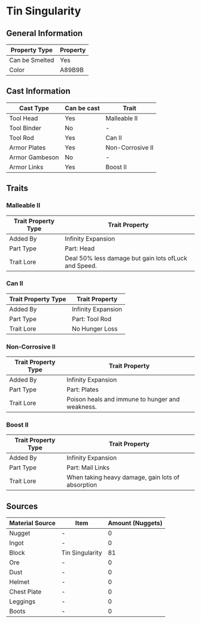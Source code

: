 # Tin Singularity

## General Information

| Property Type  | Property |
| -------------- | -------- |
| Can be Smelted | Yes      |
| Color          | A89B9B   |

## Cast Information

| Cast Type      | Can be cast | Trait            |
| -------------- | ----------- | ---------------- |
| Tool Head      | Yes         | Malleable II     |
| Tool Binder    | No          | -                |
| Tool Rod       | Yes         | Can II           |
| Armor Plates   | Yes         | Non-Corrosive II |
| Armor Gambeson | No          | -                |
| Armor Links    | Yes         | Boost II         |

## Traits

### Malleable II

| Trait Property Type | Trait Property                                       |
| ------------------- | ---------------------------------------------------- |
| Added By            | Infinity Expansion                                   |
| Part Type           | Part: Head                                           |
| Trait Lore          | Deal 50% less damage but gain lots ofLuck and Speed. |

### Can II

| Trait Property Type | Trait Property     |
| ------------------- | ------------------ |
| Added By            | Infinity Expansion |
| Part Type           | Part: Tool Rod     |
| Trait Lore          | No Hunger Loss     |

### Non-Corrosive II

| Trait Property Type | Trait Property                                  |
| ------------------- | ----------------------------------------------- |
| Added By            | Infinity Expansion                              |
| Part Type           | Part: Plates                                    |
| Trait Lore          | Poison heals and immune to hunger and weakness. |

### Boost II

| Trait Property Type | Trait Property                                    |
| ------------------- | ------------------------------------------------- |
| Added By            | Infinity Expansion                                |
| Part Type           | Part: Mail Links                                  |
| Trait Lore          | When taking heavy damage, gain lots of absorption |

## Sources

| Material Source | Item            | Amount (Nuggets) |
| --------------- | --------------- | ---------------- |
| Nugget          | -               | 0                |
| Ingot           | -               | 0                |
| Block           | Tin Singularity | 81               |
| Ore             | -               | 0                |
| Dust            | -               | 0                |
| Helmet          | -               | 0                |
| Chest Plate     | -               | 0                |
| Leggings        | -               | 0                |
| Boots           | -               | 0                |
